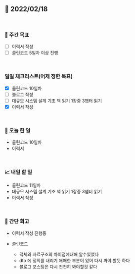 ## 📅 2022/02/18

<br/>

### 🏹 주간 목표

- [ ] 이력서 작성
- [ ] 클린코드 5일차 이상 진행

<br/>

### 일일 체크리스트(어제 정한 목표)

- [x] 클린코드 10일차
- [ ] 블로그 작성
- [ ] 대규모 시스템 설계 기초 책 읽기 1장중 3챕터 읽기
- [x] 이력서 작성

<br/>

### 💯 오늘 한 일

- 클린코드 10일차
- 이력서

<br/>

### 📈 내일 할 일

- 클린코드 11일차
- 대규모 시스템 설계 기초 책 읽기 1장중 3챕터 읽기
- 이력서 작성


<br/>

### 🧐 간단 회고

- 이력서 작성 진행중


- 클린코드
    - 객체와 자료구조의 차이점에대해 알수있었다
    - dto 에 정의를 내리기 애매한 부분이 있어 다시 봐야 할듯 하다
    - 블로그 포스팅은 다시 천천히 봐야할것 같다
